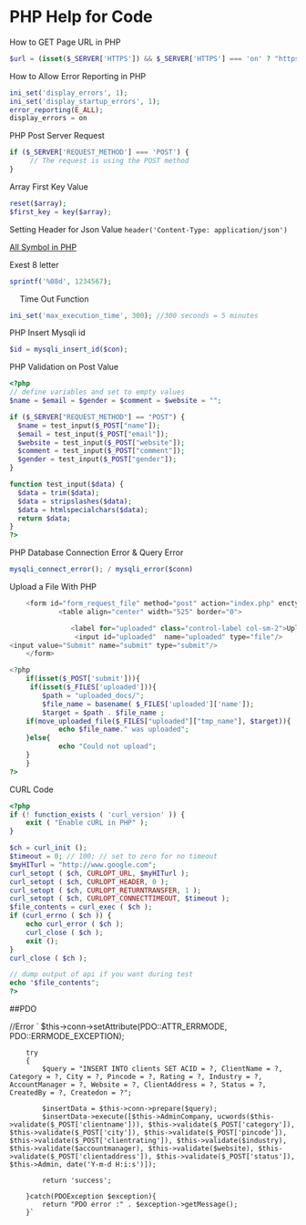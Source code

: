 # PHP Help for Code

How to GET Page URL in PHP
```php
$url = (isset($_SERVER['HTTPS']) && $_SERVER['HTTPS'] === 'on' ? "https" : "http")."://$_SERVER[HTTP_HOST]$_SERVER[REQUEST_URI]";
```

How to Allow Error Reporting in PHP
```php
ini_set('display_errors', 1);
ini_set('display_startup_errors', 1);
error_reporting(E_ALL);
display_errors = on
```

PHP Post Server Request
```php
if ($_SERVER['REQUEST_METHOD'] === 'POST') {
     // The request is using the POST method
}
```

Array First Key Value
```php
reset($array);
$first_key = key($array);
```

Setting Header for Json Value `header('Content-Type: application/json')`

[All Symbol in PHP](https://stackoverflow.com/questions/3737139/reference-what-does-this-symbol-mean-in-php)

Exest 8 letter
```php
sprintf('%08d', 1234567);
```
 
Time Out Function
```php
ini_set('max_execution_time', 300); //300 seconds = 5 minutes
```

PHP Insert Mysqli id
```php
$id = mysqli_insert_id($con);
```
PHP Validation on Post Value
```php
<?php
// define variables and set to empty values
$name = $email = $gender = $comment = $website = "";

if ($_SERVER["REQUEST_METHOD"] == "POST") {
  $name = test_input($_POST["name"]);
  $email = test_input($_POST["email"]);
  $website = test_input($_POST["website"]);
  $comment = test_input($_POST["comment"]);
  $gender = test_input($_POST["gender"]);
}

function test_input($data) {
  $data = trim($data);
  $data = stripslashes($data);
  $data = htmlspecialchars($data);
  return $data;
}
?>
```
PHP Database Connection Error & Query Error
```php
mysqli_connect_error(); / mysqli_error($conn)
```

Upload a File With PHP

```php
    <form id="form_request_file" method="post" action="index.php" enctype="multipart/form-data">
            <table align="center" width="525" border="0">

               <label for="uploaded" class="control-label col-sm-2">Upload File</label>
                <input id="uploaded"  name="uploaded" type="file"/>
<input value="Submit" name="submit" type="submit"/>
    </form>

<?php
    if(isset($_POST['submit'])){
     if(isset($_FILES['uploaded'])){
        $path = "uploaded_docs/";  
        $file_name = basename( $_FILES['uploaded']['name']);
        $target = $path . $file_name ;      
    if(move_uploaded_file($_FILES["uploaded"]["tmp_name"], $target)){ 
            echo $file_name." was uploaded";
    }else{
            echo "Could not upload";
    }
    }
?>
```

CURL Code
```php
<?php
if (! function_exists ( 'curl_version' )) {
    exit ( "Enable cURL in PHP" );
}

$ch = curl_init ();
$timeout = 0; // 100; // set to zero for no timeout
$myHITurl = "http://www.google.com";
curl_setopt ( $ch, CURLOPT_URL, $myHITurl );
curl_setopt ( $ch, CURLOPT_HEADER, 0 );
curl_setopt ( $ch, CURLOPT_RETURNTRANSFER, 1 );
curl_setopt ( $ch, CURLOPT_CONNECTTIMEOUT, $timeout );
$file_contents = curl_exec ( $ch );
if (curl_errno ( $ch )) {
    echo curl_error ( $ch );
    curl_close ( $ch );
    exit ();
}
curl_close ( $ch );

// dump output of api if you want during test
echo "$file_contents";
?>
```

##PDO

//Error 
`        $this->conn->setAttribute(PDO::ATTR_ERRMODE, PDO::ERRMODE_EXCEPTION);

        try
        {
            $query = "INSERT INTO clients SET ACID = ?, ClientName = ?, Category = ?, City = ?, Pincode = ?, Rating = ?, Industry = ?, AccountManager = ?, Website = ?, ClientAddress = ?, Status = ?, CreatedBy = ?, Createdon = ?";

            $insertData = $this->conn->prepare($query);
            $insertData->execute([$this->AdminCompany, ucwords($this->validate($_POST['clientname'])), $this->validate($_POST['category']), $this->validate($_POST['city']), $this->validate($_POST['pincode']), $this->validate($_POST['clientrating']), $this->validate($industry), $this->validate($accountmanager), $this->validate($website), $this->validate($_POST['clientaddress']), $this->validate($_POST['status']), $this->Admin, date('Y-m-d H:i:s')]);

            return 'success';

        }catch(PDOException $exception){
            return "PDO error :" . $exception->getMessage();
        }`
